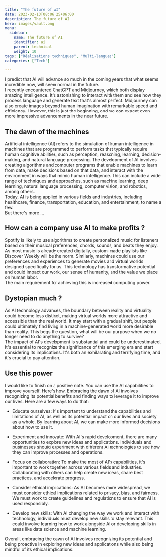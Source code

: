 ```yaml
---
title: "The future of AI"
date: 2023-02-13T08:06:25+06:00
description: The future of AI
hero: images/vault.png
menu:
  sidebar:
    name: The future of AI
    identifier: ai
    parent: technical
    weight: 10
tags: ["Réalisations techniques", "Multi-langues"]
categories: ["Tech"]

---
```


I predict that AI will advance so much in the coming years that what seems incredible now, will seem normal in the future.  
I recently encountered ChatGPT and Midjourney, which both display amazing intelligence. It's astonishing to interact with them and see how they process language and generate text that's almost perfect. Midjourney can also create images beyond human imagination with remarkable speed and efficiency. However, this is just the beginning, and we can expect even more impressive advancements in the near future.

## The dawn of the machines

Artificial intelligence (AI) refers to the simulation of human intelligence in machines that are programmed to perform tasks that typically require human cognitive abilities, such as perception, reasoning, learning, decision-making, and natural language processing. The development of AI involves creating algorithms and computer programs that enable machines to learn from data, make decisions based on that data, and interact with the environment in ways that mimic human intelligence. This can include a wide range of techniques and approaches, such as machine learning, deep learning, natural language processing, computer vision, and robotics, among others.   
Today, AI is being applied in various fields and industries, including healthcare, finance, transportation, education, and entertainment, to name a few.   
But there's more ...

## How can a company use AI to make profits ?

Spotify is likely to use algorithms to create personalized music for listeners based on their musical preferences, chords, sounds, and beats they enjoy.  
As most music is already created digitally, custom-made playlists like Discover Weekly will be the norm. Similarly, machines could use our preferences and experiences to generate movies and virtual worlds designed specifically for us. This technology has transformative potential and could impact our work, our sense of humanity, and the value we place on human labor.   
The main requirement for achieving this is increased computing power.

## Dystopian much ?

As AI technology advances, the boundary between reality and virtuality could become less distinct, making virtual worlds more attractive and accessible than the real world. It may start with a gradual shift, but people could ultimately find living in a machine-generated world more desirable than reality. This begs the question, what will be our purpose when we no longer need to do anything to survive?  
The impact of AI's development is substantial and could be underestimated. It's essential to recognize the significance of this emerging era and start considering its implications. It's both an exhilarating and terrifying time, and it's crucial to pay attention.

## Use this power

I would like to finish on a positive note. You can use the AI capabilities to improve yourself. Here's how.
Embracing the dawn of AI involves recognizing its potential benefits and finding ways to leverage it to improve our lives. Here are a few ways to do that:

- Educate ourselves: It's important to understand the capabilities and limitations of AI, as well as its potential impact on our lives and society as a whole. By learning about AI, we can make more informed decisions about how to use it.

- Experiment and innovate: With AI's rapid development, there are many opportunities to explore new ideas and applications. Individuals and businesses should experiment with different AI technologies to see how they can improve processes and operations.

- Focus on collaboration: To make the most of AI's capabilities, it's important to work together across various fields and industries. Collaborating with others can help create new ideas, share best practices, and accelerate progress.

- Consider ethical implications: As AI becomes more widespread, we must consider ethical implications related to privacy, bias, and fairness. We must work to create guidelines and regulations to ensure that AI is used responsibly.

- Develop new skills: With AI changing the way we work and interact with technology, individuals must develop new skills to stay relevant. This could involve learning how to work alongside AI or developing skills in areas like data science and machine learning.

Overall, embracing the dawn of AI involves recognizing its potential and being proactive in exploring new ideas and applications while also being mindful of its ethical implications.